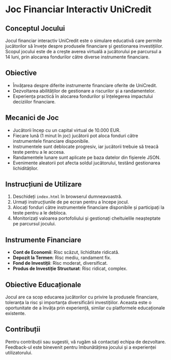 # Joc Financiar Interactiv UniCredit

## Conceptul Jocului
Jocul financiar interactiv UniCredit este o simulare educativă care permite jucătorilor să învețe despre produsele financiare și gestionarea investițiilor. Scopul jocului este de a crește averea virtuală a jucătorului pe parcursul a 14 luni, prin alocarea fondurilor către diverse instrumente financiare.

## Obiective
- Învățarea despre diferite instrumente financiare oferite de UniCredit.
- Dezvoltarea abilităților de gestionare a riscurilor și a randamentelor.
- Experiența practică în alocarea fondurilor și înțelegerea impactului deciziilor financiare.

## Mecanici de Joc
- Jucătorii încep cu un capital virtual de 10.000 EUR.
- Fiecare lună (1 minut în joc) jucătorii pot aloca fonduri către instrumentele financiare disponibile.
- Instrumentele sunt deblocate progresiv, iar jucătorii trebuie să treacă teste pentru a le accesa.
- Randamentele lunare sunt aplicate pe baza datelor din fișierele JSON.
- Evenimente aleatorii pot afecta soldul jucătorului, testând gestionarea lichidităților.

## Instrucțiuni de Utilizare
1. Deschideți `index.html` în browserul dumneavoastră.
2. Urmați instrucțiunile de pe ecran pentru a începe jocul.
3. Alocați fonduri către instrumentele financiare disponibile și participați la teste pentru a le debloca.
4. Monitorizați valoarea portofoliului și gestionați cheltuielile neașteptate pe parcursul jocului.

## Instrumente Financiare
- **Cont de Economii**: Risc scăzut, lichiditate ridicată.
- **Depozit la Termen**: Risc mediu, randament fix.
- **Fond de Investiții**: Risc moderat, diversificat.
- **Produs de Investiție Structurat**: Risc ridicat, complex.

## Obiective Educaționale
Jocul are ca scop educarea jucătorilor cu privire la produsele financiare, toleranța la risc și importanța diversificării investițiilor. Aceasta este o oportunitate de a învăța prin experiență, similar cu platformele educaționale existente.

## Contribuții
Pentru contribuții sau sugestii, vă rugăm să contactați echipa de dezvoltare. Feedback-ul este binevenit pentru îmbunătățirea jocului și a experienței utilizatorului.